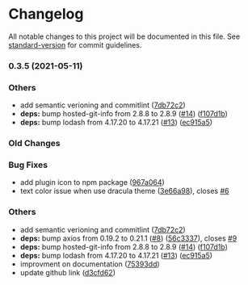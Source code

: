 # Changelog

All notable changes to this project will be documented in this file. See [standard-version](https://github.com/conventional-changelog/standard-version) for commit guidelines.

### 0.3.5 (2021-05-11)

### Others

- add semantic verioning and commitlint ([7db72c2](https://github.com/joaostroher/insomnia-plugin-gist-sync/commit/7db72c260908757c26209af955c8dc4556a914b4))
- **deps:** bump hosted-git-info from 2.8.8 to 2.8.9 ([#14](https://github.com/joaostroher/insomnia-plugin-gist-sync/issues/14)) ([f107d1b](https://github.com/joaostroher/insomnia-plugin-gist-sync/commit/f107d1bee847d8246333efd38f295c930699bd5b))
- **deps:** bump lodash from 4.17.20 to 4.17.21 ([#13](https://github.com/joaostroher/insomnia-plugin-gist-sync/issues/13)) ([ec915a5](https://github.com/joaostroher/insomnia-plugin-gist-sync/commit/ec915a5546d284de4e1e897269246b113a49097d))

### Old Changes

### Bug Fixes

- add plugin icon to npm package ([967a064](https://github.com/joaostroher/insomnia-plugin-gist-sync/commit/967a0644627647118528958d91f1679e95442156))
- text color issue when use dracula theme ([3e66a98](https://github.com/joaostroher/insomnia-plugin-gist-sync/commit/3e66a9863328e260e7601386703a3693cd310b5d)), closes [#6](https://github.com/joaostroher/insomnia-plugin-gist-sync/issues/6)

### Others

- add semantic verioning and commitlint ([7db72c2](https://github.com/joaostroher/insomnia-plugin-gist-sync/commit/7db72c260908757c26209af955c8dc4556a914b4))
- **deps:** bump axios from 0.19.2 to 0.21.1 ([#8](https://github.com/joaostroher/insomnia-plugin-gist-sync/issues/8)) ([56c3337](https://github.com/joaostroher/insomnia-plugin-gist-sync/commit/56c333721f51577f07989c02287487205adc1516)), closes [#9](https://github.com/joaostroher/insomnia-plugin-gist-sync/issues/9)
- **deps:** bump hosted-git-info from 2.8.8 to 2.8.9 ([#14](https://github.com/joaostroher/insomnia-plugin-gist-sync/issues/14)) ([f107d1b](https://github.com/joaostroher/insomnia-plugin-gist-sync/commit/f107d1bee847d8246333efd38f295c930699bd5b))
- **deps:** bump lodash from 4.17.20 to 4.17.21 ([#13](https://github.com/joaostroher/insomnia-plugin-gist-sync/issues/13)) ([ec915a5](https://github.com/joaostroher/insomnia-plugin-gist-sync/commit/ec915a5546d284de4e1e897269246b113a49097d))
- improvment on documentation ([75393dd](https://github.com/joaostroher/insomnia-plugin-gist-sync/commit/75393dd13b179ccf7de00720151e6437556d4514))
- update github link ([d3cfd62](https://github.com/joaostroher/insomnia-plugin-gist-sync/commit/d3cfd62e6578d0fb02d2779da125753c5d6730b8))
